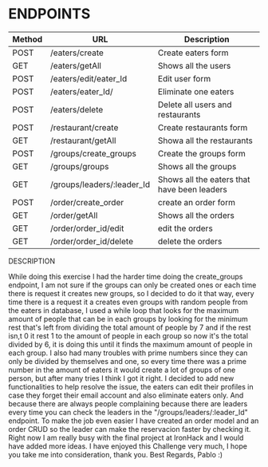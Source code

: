 # ENDPOINTS

|  Method  | URL | Description  | 
|  ----------  | ---------- | ------------  | 
|  POST  | /eaters/create  |  Create eaters form  | 
|  GET  | /eaters/getAll  |  Shows all the users  | 
|  POST  | /eaters/edit/eater_Id  |  Edit user form  | 
|  POST  | /eaters/eater_Id/  |  Eliminate one eaters  | 
|  POST  | /eaters/delete |  Delete all users and restaurants  | 
|  POST  | /restaurant/create |  Create restaurants form  | 
|  GET  | /restaurant/getAll |  Showa all the restaurants  | 
|  POST  | /groups/create_groups |  Create the groups form  | 
|  GET  | /groups/groups |  Shows all the groups  | 
|  GET  | /groups/leaders/:leader_Id |  Shows all the eaters that have been leaders  |
|  POST  | /order/create_order |  create an order form |
|  GET  | /order/getAll | Shows all the orders |
|  GET  | /order/order_id/edit | edit the orders |
|  GET  | /order/order_id/delete | delete the orders |


DESCRIPTION 

While doing this exercise I had the harder time doing the create_groups endpoint, I am not sure if the groups can only be created ones or each time there is request it creates new groups, so I decided to do it that way, every time there is a request it a creates even groups with random people from the eaters in database, I used a while loop that looks for the maximum amount of people that can be in each groups by looking for the minimum rest that's left from dividing the total amount of people by 7 and if the rest isn,t 0 it rest 1 to the amount of people in each group so now it's the total divided by 6, it is doing this until it finds the maximum amount of people in each group. I also had many troubles with prime numbers since they can only be divided by themselves and one, so every time there was a prime number in the amount of eaters it would create a lot of groups of one person, but after many tries I think I got it right.
I decided to add new functionalities to help resolve the issue, the eaters can edit their profiles in case they forget their email account and also eliminate eaters only. And because there are always people complaining because there are leaders every time you can check the leaders in the "/groups/leaders/:leader_Id" endpoint.
To make the job even easier I have created an order model and an order CRUD so the leader can make the reservacion faster by checking it.
Right now I am really busy with the final project at IronHack and I would have added more ideas. I have enjoyed this Challenge very much,
I hope you take me into consideration, thank you.
Best Regards,
Pablo :)












